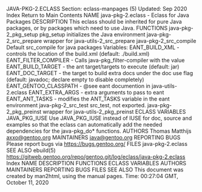 JAVA-PKG-2.ECLASS
Section: eclass-manpages (5)
Updated: Sep 2020
Index Return to Main Contents
NAME
java-pkg-2.eclass - Eclass for Java Packages
DESCRIPTION
This eclass should be inherited for pure Java packages, or by packages which need to use Java.
FUNCTIONS
java-pkg-2_pkg_setup
pkg_setup initializes the Java environment
java-pkg-2_src_prepare
wrapper for java-utils-2_src_prepare
java-pkg-2_src_compile
Default src_compile for java packages
Variables:
  EANT_BUILD_XML - controls the location of the build.xml (default: ./build.xml)
  EANT_FILTER_COMPILER - Calls java-pkg_filter-compiler with the value
  EANT_BUILD_TARGET - the ant target/targets to execute (default: jar)
  EANT_DOC_TARGET - the target to build extra docs under the doc use flag
                    (default: javadoc; declare empty to disable completely)
  EANT_GENTOO_CLASSPATH - @see eant documention in java-utils-2.eclass
  EANT_EXTRA_ARGS - extra arguments to pass to eant
  EANT_ANT_TASKS - modifies the ANT_TASKS variable in the eant environment
java-pkg-2_src_test
src_test, not exported.
java-pkg-2_pkg_preinst
wrapper for java-utils-2_pkg_preinst
ECLASS VARIABLES
JAVA_PKG_IUSE
Use JAVA_PKG_IUSE instead of IUSE for doc, source and examples so that the eclass can automatically add the needed dependencies for the java-pkg_do* functions.
AUTHORS
Thomas Matthijs <axxo@gentoo.org>
MAINTAINERS
java@gentoo.org
REPORTING BUGS
Please report bugs via https://bugs.gentoo.org/
FILES
java-pkg-2.eclass
SEE ALSO
ebuild(5)
https://gitweb.gentoo.org/repo/gentoo.git/log/eclass/java-pkg-2.eclass
Index
NAME
DESCRIPTION
FUNCTIONS
ECLASS VARIABLES
AUTHORS
MAINTAINERS
REPORTING BUGS
FILES
SEE ALSO
This document was created by man2html, using the manual pages.
Time: 00:27:04 GMT, October 11, 2020